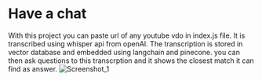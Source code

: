 # Have a chat
With this project you can paste url of any youtube vdo in index.js file.
It is transcribed using whisper api from openAI.
The transcription is stored in vector database and embedded using langchain and pinecone.
you can then ask questions to this transcrption and it shows the closest match it can find as answer.
![Screenshot_1](https://user-images.githubusercontent.com/121103525/232968851-10c379f1-1c82-43e1-b42c-6539482ea934.png)
